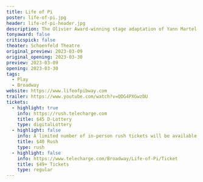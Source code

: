 ```yaml
---
title: Life of Pi 
poster: life-of-pi.jpg
header: life-of-pi-header.jpg
description: The Olivier Award-winning stage adaptation of Yann Martel's best-selling 2001 fantasy adventure novel arrives on Broadway.
tonyaward: false
criticspick: false
theater: Schoenfeld Theatre
original_preview: 2023-03-09
original_opening: 2023-03-30
preview: 2023-03-09
opening: 2023-03-30
tags: 
  - Play
  - Broadway
website: https://www.lifeofpibway.com
trailer: https://www.youtube.com/watch?v=QDG4PXGwzDU
tickets: 
  - highlight: true
    info: https://rush.telecharge.com
    title: $45 D-Lottery
    type: digitalLottery
  - highlight: false
    info: A limited number of in-person rush tickets will be available on the day of each performance for $40 per ticket when the Schoenfeld Theatre box office opens. Maximum of two tickets per person, subject to availability. The box office opens Tuesday through Saturday at 10 AM ET and Sunday at 12 PM ET.
    title: $40 Rush
    type: rush
  - highlight: false
    info: https://www.telecharge.com/Broadway/Life-of-Pi/Ticket
    title: $49+ Tickets
    type: regular
---
```

